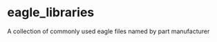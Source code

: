 eagle_libraries
===============

A collection of commonly used eagle files named by part manufacturer
